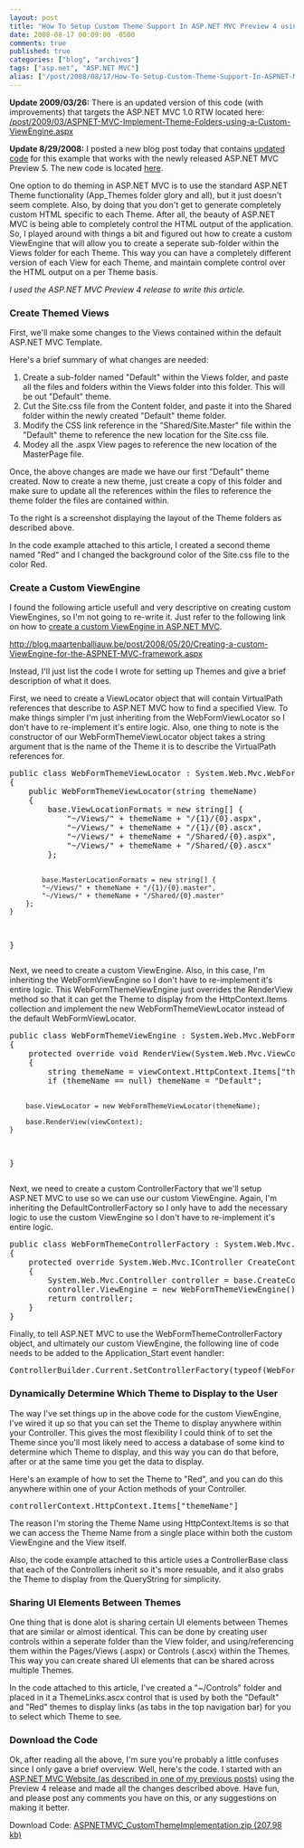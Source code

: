 ```yaml
---
layout: post
title: "How To Setup Custom Theme Support In ASP.NET MVC Preview 4 using a Custom ViewEngine"
date: 2008-08-17 00:09:00 -0500
comments: true
published: true
categories: ["blog", "archives"]
tags: ["asp.net", "ASP.NET MVC"]
alias: ["/post/2008/08/17/How-To-Setup-Custom-Theme-Support-In-ASPNET-MVC-using-a-Custom-ViewEngine", "/post/2008/08/17/how-to-setup-custom-theme-support-in-aspnet-mvc-using-a-custom-viewengine"]
---
```

<!-- more -->
<p><strong>Update 2009/03/26:</strong> There is an updated version of this code (with improvements) that targets the ASP.NET MVC 1.0 RTW located here: <a href="/post/2009/03/ASPNET-MVC-Implement-Theme-Folders-using-a-Custom-ViewEngine.aspx">/post/2009/03/ASPNET-MVC-Implement-Theme-Folders-using-a-Custom-ViewEngine.aspx</a>&nbsp;</p>
<p><strong>Update 8/29/2008:</strong> I posted a new blog post today that contains <a href="/post.aspx?id=5a6945d0-933a-4971-aac1-13dcd73711d9">updated code</a> for this example that works with the newly released ASP.NET MVC Preview 5. The new code is located <a href="/post.aspx?id=5a6945d0-933a-4971-aac1-13dcd73711d9">here</a>.</p>
<p>One option to do theming in ASP.NET MVC is to use the standard ASP.NET Theme functionality (App_Themes folder glory and all), but it just doesn't seem complete. Also, by doing that you don't get to generate completely custom HTML specific to each Theme. After all, the beauty of ASP.NET MVC is being able to completely control the HTML output of the application. So, I played around with things a bit and figured out how to create a custom ViewEngine that will allow you to create a seperate sub-folder within the Views folder for each Theme. This way you can have a completely different version of each View for each Theme, and maintain complete control over the HTML output on a per Theme basis.</p>
<p><em>I used the ASP.NET MVC Preview 4 release to write this article.</em></p>
<p><img src="/images/postsASPNETMVC_Preview4_CustomThemeFolderLayout.png" alt="" align="right" /></p>
<h3>Create Themed Views</h3>
<p>First, we'll make some changes to the Views contained within the default ASP.NET MVC Template.</p>
<p>Here's a brief summary of what changes are needed:</p>
<ol>
<li>Create a sub-folder named "Default" within the Views folder, and paste all the files and folders within the Views folder into this folder. This will be out "Default" theme.</li>
<li>Cut the Site.css file from the Content folder, and paste it into the Shared folder within the newly created "Default" theme folder.</li>
<li>Modify the CSS link reference in the "Shared/Site.Master" file within the "Default" theme to reference the new location for the Site.css file.</li>
<li>Modey all the .aspx View pages to reference the new location of the MasterPage file.</li>
</ol>
<p>Once, the above changes are made we have our first "Default" theme created. Now to create a new theme, just create a copy of this folder and make sure to update all the references within the files to reference the theme folder the files are contained within.</p>
<p>To the right is a screenshot displaying the layout of the Theme folders as described above.</p>
<p>In the code example attached to this article, I created a second theme named "Red" and I changed the background color of the Site.css file to the color Red.</p>
<h3>Create a Custom ViewEngine</h3>
<p>I found the following article usefull and very descriptive on creating custom ViewEngines, so I'm not going to re-write it. Just refer to the following link on how to <a href="http://blog.maartenballiauw.be/post/2008/05/20/Creating-a-custom-ViewEngine-for-the-ASPNET-MVC-framework.aspx">create a custom ViewEngine in ASP.NET MVC</a>.</p>
<p><a href="http://blog.maartenballiauw.be/post/2008/05/20/Creating-a-custom-ViewEngine-for-the-ASPNET-MVC-framework.aspx">http://blog.maartenballiauw.be/post/2008/05/20/Creating-a-custom-ViewEngine-for-the-ASPNET-MVC-framework.aspx</a></p>
<p>Instead, I'll just list the code I wrote for setting up Themes and give a brief description of what it does.</p>
<p>First, we need to create a ViewLocator object that will contain VirtualPath references that describe to ASP.NET MVC how to find a specified View. To make things simpler I'm just inheriting from the WebFormViewLocator so I don't have to re-implement it's entire logic. Also, one thing to note is the constructor of our WebFormThemeViewLocator object takes a string argument that is the name of the Theme it is to describe the VirtualPath references for.</p>
<pre class="brush: c-sharp; first-line: 1; tab-size: 4; toolbar: false; ">public class WebFormThemeViewLocator : System.Web.Mvc.WebFormViewLocator
{
    public WebFormThemeViewLocator(string themeName)
    {
        base.ViewLocationFormats = new string[] {
            "~/Views/" + themeName + "/{1}/{0}.aspx",
            "~/Views/" + themeName + "/{1}/{0}.ascx",
            "~/Views/" + themeName + "/Shared/{0}.aspx",
            "~/Views/" + themeName + "/Shared/{0}.ascx"
        };

            base.MasterLocationFormats = new string[] {
            "~/Views/" + themeName + "/{1}/{0}.master",
            "~/Views/" + themeName + "/Shared/{0}.master"
        };
    }
}</pre>
<p>Next, we need to create a custom ViewEngine. Also, in this case, I'm inheriting the WebFormViewEngine so I don't have to re-implement it's entire logic. This WebFormThemeViewEngine just overrides the RenderView method so that it can get the Theme to display from the HttpContext.Items collection and implement the new WebFormThemeViewLocator instead of the default WebFormViewLocator.</p>
<pre class="brush: c-sharp; first-line: 1; tab-size: 4; toolbar: false; ">public class WebFormThemeViewEngine : System.Web.Mvc.WebFormViewEngine
{
    protected override void RenderView(System.Web.Mvc.ViewContext viewContext)
    {
        string themeName = viewContext.HttpContext.Items["themeName"] as string;
        if (themeName == null) themeName = "Default";

        base.ViewLocator = new WebFormThemeViewLocator(themeName);

        base.RenderView(viewContext);
    }
}</pre>
<p>Next, we need to create a custom ControllerFactory that we'll setup ASP.NET MVC to use so we can use our custom ViewEngine. Again, I'm inheriting the DefaultControllerFactory so I only have to add the necessary logic to use the custom ViewEngine so I don't have to re-implement it's entire logic.</p>
<pre class="brush: c-sharp; first-line: 1; tab-size: 4; toolbar: false; ">public class WebFormThemeControllerFactory : System.Web.Mvc.DefaultControllerFactory
{
    protected override System.Web.Mvc.IController CreateController(System.Web.Routing.RequestContext requestContext, string controllerName)
    {
        System.Web.Mvc.Controller controller = base.CreateController(requestContext, controllerName) as System.Web.Mvc.Controller;
        controller.ViewEngine = new WebFormThemeViewEngine();
        return controller;
    }
}</pre>
<p>Finally, to tell ASP.NET MVC to use the WebFormThemeControllerFactory object, and ultimately our custom ViewEngine, the following line of code needs to be added to the Application_Start event handler:</p>
<pre class="brush: c-sharp; first-line: 1; tab-size: 4; toolbar: false; ">ControllerBuilder.Current.SetControllerFactory(typeof(WebFormThemeControllerFactory));</pre>
<h3>Dynamically Determine Which Theme to Display to the User</h3>
<p>The way I've set things up in the above code for the custom ViewEngine, I've wired it up so that you can set the Theme to display anywhere within your Controller. This gives the most flexibility I could think of to set the Theme since you'll most likely need to access a database of some kind to determine which Theme to display, and this way you can do that before, after or at the same time you get the data to display.</p>
<p>Here's an example of how to set the Theme to "Red", and you can do this anywhere within one of your Action methods of your Controller.</p>
<pre class="brush: c-sharp; first-line: 1; tab-size: 4; toolbar: false; ">controllerContext.HttpContext.Items["themeName"]</pre>
<p>The reason I'm storing the Theme Name using HttpContext.Items is so that we can access the Theme Name from a single place within both the custom ViewEngine and the View itself.</p>
<p>Also, the code example attached to this article uses a ControllerBase class that each of the Controllers inherit so it's more resuable, and it also grabs the Theme to display from the QueryString for simplicity.</p>
<h3>Sharing UI Elements Between Themes</h3>
<p>One thing that is done alot is sharing certain UI elements between Themes that are similar or almost identical. This can be done by creating user controls within a seperate folder than the View folder, and using/referencing them within the Pages/Views (.aspx) or Controls (.ascx) within the Themes. This way you can create shared UI elements that can be shared across multiple Themes.</p>
<p>In the code attached to this article, I've created a "~/Controls" folder and placed in it a ThemeLinks.ascx control that is used by both the "Default" and "Red" themes to display links (as tabs in the top navigation bar) for you to select which Theme to see.</p>
<h3>Download the Code</h3>
<p>Ok, after reading all the above, I'm sure you're probably a little confuses since I only gave a brief overview. Well, here's the code. I started with an <a href="/post.aspx?id=fa4fbb6a-6f47-4f43-91c1-f0ebb04544f8">ASP.NET MVC Website (as described in one of my previous posts)</a> using the Preview 4 release and made all the changes described above. Have fun, and please post any comments you have on this, or any suggestions on making it better.</p>
<p>Download Code: <a href="/file.axd?file=ASPNETMVC_CustomThemeImplementation.zip" rel="enclosure">ASPNETMVC_CustomThemeImplementation.zip (207.98 kb)</a></p>
